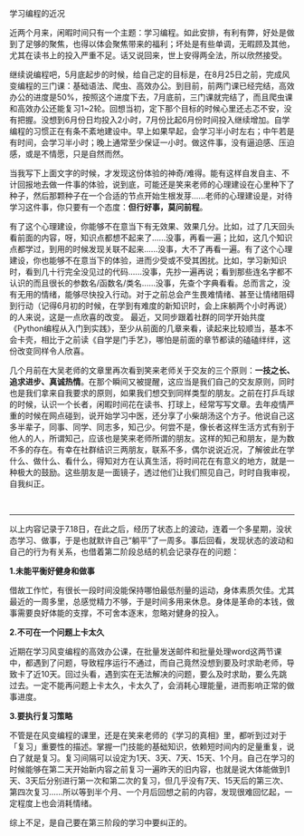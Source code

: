 学习编程的近况

近两个月来，闲暇时间只有一个主题：学习编程。如此安排，有利有弊，好处是做到了足够的聚焦，也得以体会聚焦带来的福利；坏处是有些单调，无暇顾及其他，尤其在读书上的投入严重不足。话又说回来，世上安得两全法，所以欣然接受。

继续说编程吧，5月底起步的时候，给自己定的目标是，在8月25日之前，完成风变编程的三门课：基础语法、爬虫、高效办公。到目前，前两门课已经完结，高效办公的进度是50%，按照这个进度下去，7月底前，三门课就完结了，而且爬虫课和高效办公还能复习1~2轮。回想当初，定下那个目标的时候心里还忐忑不安，没有把握。没想到6月份日均投入2小时，7月份比起6月份时间投入继续增加。自学编程的习惯正在有条不紊地建设中。早上如果早起，会学习半小时左右；中午若是有时间，会学习半小时；晚上通常至少保证一小时。做这件事，没有逼迫感、压迫感，或是不情愿，只是自然而然。

当我写下上面文字的时候，才发现这份体验的神奇/难得。能有这样自发自主、不计回报地去做一件事的体验，说到底，可能还是笑来老师的心理建设在心里种下了种子，然后那颗种子在一个合适的节点开始生根发芽......老师的心理建设是，对待学习这件事，你只要有一个态度：**但行好事，莫问前程**。

有了这个心理建设，你能够不在意当下有无效果、效果几分。比如，过了几天回头看前面的内容，呀，知识点都想不起来了......没事，再看一遍；比如，这几个知识点都学过，到用的时候发现关联不起来......没事，大不了再看一遍。有了这个心理建设，你也能够不在意当下的体验，进而少受或不受其困扰。比如，学习新知识时，看到几十行完全没见过的代码......没事，先抄一遍再说；看到那些连名字都不认识的而且很长的参数名/函数名/类名......没事，先查个字典看看。总而言之，没有无用的情绪，能够尽快投入行动。对于之前总会产生畏难情绪、甚至让情绪阻碍到行动（记得6月初的时候，在学到有难度的新知识时，会上床躺两个小时再说）的人来说，这是一点欣喜的改变。
最近，又同步跟着社群的同学开始共度《Python编程从入门到实践》，至少从前面的几章来看，读起来比较顺当，基本不会卡壳，相比于之前读《自学是门手艺》，哪怕是前面的章节都读的磕磕绊绊，这份改变同样令人欣喜。

几个月前在大吴老师的文章里再次看到笑来老师关于交友的三个原则：**一技之长、追求进步、真诚热情**。在那个瞬间又被提醒，这应当是我们自己的交友原则，同时也是我们拿来自我要求的原则，如果我们想交到同样类型的朋友。之前在打乒乓球的时候，认识一个长者，闲暇时间花在读书、打球上，经常写写文章。去年疫情严重的时候在网点碰到，说开始学习中医，还分享了小柴胡汤这个方子。他说自己这多半辈子，同事、同学、同志多，知己少。何尝不是，像长者这样生活方式有别于他人的人，所谓知己，应该也是笑来老师所谓的朋友。这样的知己和朋友，是为数不多的存在。有幸在社群结识三两朋友，联系不多，偶尔说说近况，了解彼此在学什么、做什么、看什么，得知对方在认真生活，将时间花在有意义的地方，就是一种极大的鼓励。这些朋友是一面镜子，透过他们让我们照见自己，时时自我审视，自我纠正。

<br>

------

以上内容记录于7.18日，在此之后，经历了状态上的波动，连着一个多星期，没状态学习、做事，于是也就默许自己“躺平”了一周多。事后回看，发现状态的波动和自己的行为有关系，也借着第二阶段总结的机会记录存在的问题：

**1.未能平衡好健身和做事**

借故工作忙，有很长一段时间没能保持哪怕最低剂量的运动，身体素质欠佳。尤其最近的一周多里，总感觉精力不够，于是时间多用来休息。身体是革命的本钱，做事需要良好体能的支撑，不可舍本逐末，忽略对健身的投入。

**2.不可在一个问题上卡太久**

近期在学习风变编程的高效办公课，在批量发送邮件和批量处理word这两节课中，都遇到了问题，导致程序运行不通过，而自己竟然没想到要及时求助老师，导致卡了近10天。回过头看，遇到实在无法解决的问题，要么及时求助，要么先跳过去。一定不能再问题上卡太久，卡太久了，会消耗心理能量，进而影响正常的做事进度。

**3.要执行复习策略**

不管是在风变编程的课里，还是在笑来老师的《学习的真相》里，都听到过对于「复习」重要性的描述。掌握一门技能的基础知识，依赖短时间内的足量重复，说白了就是复习。复习间隔可以设定为1天、3天、7天、15天、1个月。自己在学习的时候能够在第二天开始新内容之前复习一遍昨天的旧内容，也就是说大体能做到1天、3天后分别进行第一次和第二次的复习，但几乎没有7天、15天后的第三次、第四次复习......所以等到半个月、一个月后回想之前的内容，发现很难回忆起，一定程度上也会消耗情绪。

综上不足，是自己要在第三阶段的学习中要纠正的。